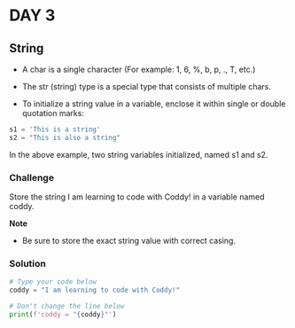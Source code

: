 # DAY 3 
## String
- A char is a single character (For example: 1, 6, %, b, p, ., T, etc.)

- The str (string) type is a special type that consists of multiple chars.

- To initialize a string value in a variable, enclose it within single or double quotation marks:
```py
s1 = 'This is a string'
s2 = "This is also a string"
```
In the above example, two string variables initialized, named s1 and s2. 


### Challenge

Store the string I am learning to code with Coddy! in a variable named coddy.

 **Note**
 - Be sure to store the exact string value with correct casing.

### Solution

```py
# Type your code below
coddy = "I am learning to code with Coddy!"

# Don't change the line below
print(f'coddy = "{coddy}"')

```
